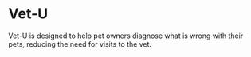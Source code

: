 # Vet-U
Vet-U is designed to help pet owners diagnose what is wrong with their pets, reducing the need for visits to the vet.

